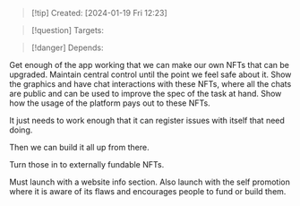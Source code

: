 
>[!tip] Created: [2024-01-19 Fri 12:23]

>[!question] Targets: 

>[!danger] Depends: 

Get enough of the app working that we can make our own NFTs that can be upgraded.  Maintain central control until the point we feel safe about it.  Show the graphics and have chat interactions with these NFTs, where all the chats are public and can be used to improve the spec of the task at hand.  Show how the usage of the platform pays out to these NFTs.

It just needs to work enough that it can register issues with itself that need doing.

Then we can build it all up from there.

Turn those in to externally fundable NFTs.

Must launch with a website info section.  Also launch with the self promotion where it is aware of its flaws and encourages people to fund or build them.